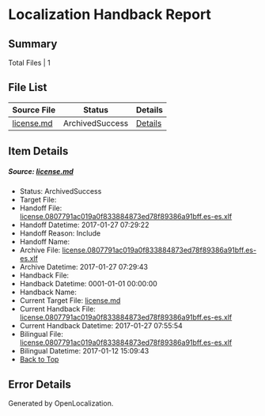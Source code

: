 # <a name='report-top'></a> Localization Handback Report

## Summary
 Total Files | 1

## File List
 Source File | Status | Details 
 ----------- | ------ | ------- 
 [license.md](https://github.com/openlocalizationtestorg/cpp-docs/blob/6945e5d886c5d71bf2a25c8a8bd713899d9c1942/license.md) | ArchivedSuccess | [Details](#633eee5fcf3917fe8e907cfa00f459c6d1dc69c614097)

## Item Details
##### <a name='633eee5fcf3917fe8e907cfa00f459c6d1dc69c614097'></a> Source: [license.md](https://github.com/openlocalizationtestorg/cpp-docs/blob/6945e5d886c5d71bf2a25c8a8bd713899d9c1942/license.md)
* Status: ArchivedSuccess
* Target File: 
* Handoff File: [license.0807791ac019a0f833884873ed78f89386a91bff.es-es.xlf](https://github.com/OpenLocalizationTestOrg/cpp-docs.handoff/blob/6d7e196922c93eaa00a384136c9590d27f3e4610/ol-handoff/OpenLocalizationTestOrg/cpp-docs.es-es/master/ht/license.0807791ac019a0f833884873ed78f89386a91bff.es-es.xlf)
* Handoff Datetime: 2017-01-27 07:29:22
* Handoff Reason: Include
* Handoff Name: 
* Archive File: [license.0807791ac019a0f833884873ed78f89386a91bff.es-es.xlf](https://github.com/OpenLocalizationTestOrg/cpp-docs.handoff/blob/0fe16e9eed4de5614f8093c2be37051287524de8/ol-archive/OpenLocalizationTestOrg/cpp-docs.es-es/master/ht/license.0807791ac019a0f833884873ed78f89386a91bff.es-es.xlf)
* Archive Datetime: 2017-01-27 07:29:43
* Handback File: 
* Handback Datetime: 0001-01-01 00:00:00
* Handback Name: 
* Current Target File: [license.md](https://github.com/OpenLocalizationTestOrg/cpp-docs.es-es/blob/6b2f0ab7ec5be25536a38ad6d142ee4cc01305e7/license.md)
* Current Handback File: [license.0807791ac019a0f833884873ed78f89386a91bff.es-es.xlf](https://github.com/OpenLocalizationTestOrg/cpp-docs.handback/blob/65dc229d474f235c0a6d641d62643ebf8970d906/ol-handback/OpenLocalizationTestOrg/cpp-docs.es-es/master/ht/license.0807791ac019a0f833884873ed78f89386a91bff.es-es.xlf)
* Current Handback Datetime: 2017-01-27 07:55:54
* Bilingual File: [license.0807791ac019a0f833884873ed78f89386a91bff.es-es.xlf](https://github.com/OpenLocalizationTestOrg/cpp-docs.handback/blob/489978880662672605d79496821f73f9c660482a/ol-handback/OpenLocalizationTestOrg/cpp-docs.es-es/master/ht/license.0807791ac019a0f833884873ed78f89386a91bff.es-es.xlf)
* Bilingual Datetime: 2017-01-12 15:09:43
* [Back to Top](#report-top)


## Error Details

Generated by OpenLocalization.
